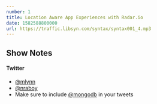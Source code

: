 ```yaml
---
number: 1
title: Location Aware App Experiences with Radar.io
date: 1582588800000
url: https://traffic.libsyn.com/syntax/syntax001_4.mp3
---
```


## Show Notes


#### Twitter
 * [@mlynn](https://twitter.com/mlynn)
 * [@nraboy](https://twitter.com/nraboy)
 * Make sure to include [@mongodb](https://twitter.com/mongodb) in your tweets

